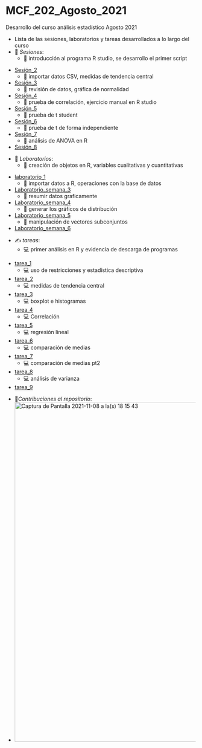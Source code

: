 # MCF_202_Agosto_2021
Desarrollo del curso análisis estadístico Agosto 2021
- Lista de las sesiones, laboratorios y tareas desarrollados a lo largo del curso 
- 📖 _Sesiones_: 
   + 🎯 introducción al programa R studio, se desarrollo el primer script
 + [Sesión_2](sesiones/sesión_2.R)
   + 🎯 importar datos CSV, medidas de tendencia central
 + [Sesión_3](sesiones/sesión_3.R)
   + 🎯 revisión de datos, gráfica de normalidad 
 + [Sesión_4](sesiones/sesión_4.R)
   + 🎯 prueba de correlación, ejercicio manual en R studio
 + [Sesión_5](sesiones/sesión_5.R)
   + 🎯 prueba de t student
 + [Sesión_6](sesiones/sesión_6.R)
   + 🎯 prueba de t de forma independiente
 + [Sesión_7](sesiones/sesión_7.R)
   + 🎯 análisis de ANOVA en R
 + [Sesión_8](sesiones/sesión_8.R)
- 📃 *Laboratorios*:
   + 📝 creación de objetos en R, variables cualitativas y cuantitativas 
 + [laboratorio_1](Laboratorio_1.pdf)
   + 📝 importar datos a R, operaciones con la base de datos 
 + [Laboratorio_semana_3](Laboratorio_Sem_3.pdf)
   + 📝 resumir datos graficamente 
 + [Laboratorio_semana_4](Laboratorios/Laboratorio_Sem_4.pdf)
   + 📝 generar los gráficos de distribución
 + [Laboratorio_semana_5](Laboratorios/Laboratorio_Sem_5.pdf)
   + 📝 manipulación de vectores subconjuntos 
 + [Laboratorio_semana_6](Laboratorios/Laboratorio_Sem_6.pdf)
- ✍️ _tareas_:
   + 💻 primer análisis en R y evidencia de descarga de programas
 + [tarea_1](Tarea_1_MelvinDeLaRosa.pdf)
   + 💻 uso de restricciones y estadística descriptiva 
 + [tarea_2](tareas/Tarea_2_MelvinDeLaRosa.pdf)
   + 💻 medidas de tendencia central
 + [tarea_3](tareas/Tarea_3_MelvinDeLaRosa.pdf)
   + 💻 boxplot e histogramas
 + [tarea_4](tareas/Tarea_4_MelvinDeLaRosa.pdf)
   + 💻 Correlación
 + [tarea_5](tareas/Tarea_5_MelvinDeLaRosa.pdf)
   + 💻 regresión lineal 
 + [tarea_6](tareas/Tarea_6_MelvinDeLaRosa.pdf)
   + 💻 comparación de medias 
 + [tarea_7](tareas/Tarea_7_MelvinDeLaRosa.pdf)
   + 💻 comparación de medias pt2
 + [tarea_8](tareas/Tarea_8_MelvinDeLaRosa.pdf)
   + 💻 análisis de varianza 
 + [tarea_9](tareas/Tarea_9_MelvinDeLaRosa.pdf)
- 🔗_Contribuciones al repositorio_:
- <img width="900" alt="Captura de Pantalla 2021-11-08 a la(s) 18 15 43" src="https://user-images.githubusercontent.com/88354991/140838613-76101ca5-ecf3-4790-a5bb-30da1b3f76a3.png">

